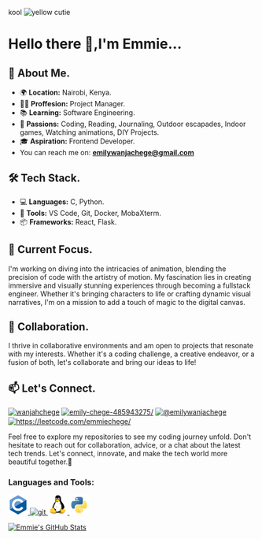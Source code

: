 kool ![yellow cutie](https://github.com/Emmiechege/Emmiechege/assets/133679989/12cda1be-8b61-4802-b48c-b99266f3f426)


# Hello there 👋,I'm  Emmie...

## 🚀 About Me.
- 🌍 **Location:** Nairobi, Kenya.
- 👩‍💻 **Proffesion:** Project Manager.
- 📚 **Learning:** Software Engineering.
- 🎨 **Passions:** Coding, Reading, Journaling, Outdoor escapades, Indoor games, Watching animations, DIY Projects.
- 🎓 **Aspiration:** Frontend Developer.
-  You can reach me on: **emilywanjachege@gmail.com**


## 🛠️  Tech Stack.

- 💻 **Languages:** C, Python.
- 🧰 **Tools:** VS Code, Git, Docker, MobaXterm.
- 📦 **Frameworks:** React, Flask.

## 🌱  Current Focus.

I'm working on diving into the intricacies of animation, blending the precision of code with the artistry of motion. My fascination lies in creating immersive and visually stunning experiences through becoming a fullstack engineer. Whether it's bringing characters to life or crafting dynamic visual narratives, I'm on a mission to add a touch of magic to the digital canvas.

## 🤝 Collaboration.

I thrive in collaborative environments and am open to projects that resonate with my interests. Whether it's a coding challenge, a creative endeavor, or a fusion of both, let's collaborate and bring our ideas to life!

## 📫 Let's Connect.

<p align="left">
<a href="https://twitter.com/wanjahchege" target="blank"><img align="center" src="https://raw.githubusercontent.com/rahuldkjain/github-profile-readme-generator/master/src/images/icons/Social/twitter.svg" alt="wanjahchege" height="30" width="40" /></a>
<a href="https://linkedin.com/in/emily-chege-485943275/" target="blank"><img align="center" src="https://raw.githubusercontent.com/rahuldkjain/github-profile-readme-generator/master/src/images/icons/Social/linked-in-alt.svg" alt="emily-chege-485943275/" height="30" width="40" /></a>
<a href="https://medium.com/@emilywanjachege" target="blank"><img align="center" src="https://raw.githubusercontent.com/rahuldkjain/github-profile-readme-generator/master/src/images/icons/Social/medium.svg" alt="@emilywanjachege" height="30" width="40" /></a>
<a href="https://www.leetcode.com/https://leetcode.com/emmiechege/" target="blank"><img align="center" src="https://raw.githubusercontent.com/rahuldkjain/github-profile-readme-generator/master/src/images/icons/Social/leet-code.svg" alt="https://leetcode.com/emmiechege/" height="30" width="40" /></a>
</p>

Feel free to explore my repositories to see my coding journey unfold. Don't hesitate to reach out for collaboration, advice, or a chat about the latest tech trends. Let's connect, innovate, and make the tech world more beautiful together.🌟

<h3 align="left">Languages and Tools:</h3>
<p align="left"> <a href="https://www.cprogramming.com/" target="_blank" rel="noreferrer"> <img src="https://raw.githubusercontent.com/devicons/devicon/master/icons/c/c-original.svg" alt="c" width="40" height="40"/> </a> <a href="https://git-scm.com/" target="_blank" rel="noreferrer"> <img src="https://www.vectorlogo.zone/logos/git-scm/git-scm-icon.svg" alt="git" width="40" height="40"/> </a> <a href="https://www.linux.org/" target="_blank" rel="noreferrer"> <img src="https://raw.githubusercontent.com/devicons/devicon/master/icons/linux/linux-original.svg" alt="linux" width="40" height="40"/> </a> <a href="https://www.python.org" target="_blank" rel="noreferrer"> <img src="https://raw.githubusercontent.com/devicons/devicon/master/icons/python/python-original.svg" alt="python" width="40" height="40"/> </a> </p>

[![Emmie's GitHub Stats](https://github-readme-stats.vercel.app/api?username=emmiechege&show_icons=true&count_private=true&include_all_commits=true&theme=radical)](https://github.com/emmiechege)


